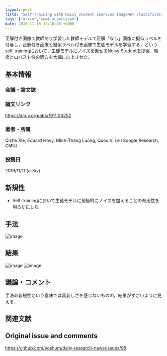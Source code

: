 ```yaml
---
layout: post
title: "Self-training with Noisy Student improves ImageNet classification"
tags: ["arxiv","semi-supervised"]
date: 2019-11-18 17:10:39 +0900
---
```


正解付き画像で教師あり学習した教師モデルで正解「なし」画像に擬似ラベルを付与し，正解付き画像と擬似ラベル付き画像で生徒モデルを学習する，というself-trainingにおいて，生徒モデルにノイズを乗せるNoisy Studentを提案．精度とロバスト性の両方を大幅に向上させた．

## 基本情報
### 会議・論文誌

### 論文リンク
https://arxiv.org/abs/1911.04252

### 著者・所属
Qizhe Xie, Eduard Hovy, Minh-Thang Luong, Quoc V. Le
(Google Research, CMU)

### 投稿日
2019/11/11 (arXiv)

## 新規性

- Self-trainingにおいて生徒モデルに積極的にノイズを加えることの有用性を明らかにした

## 手法
![image](https://user-images.githubusercontent.com/17794644/69034829-74ed5500-0a25-11ea-970e-2f8cff3471e7.png)

## 結果
![image](https://user-images.githubusercontent.com/17794644/69035031-f513ba80-0a25-11ea-9c80-43352dc7ee73.png)
![image](https://user-images.githubusercontent.com/17794644/69035064-0a88e480-0a26-11ea-8010-1bc7788eb0c2.png)

## 議論・コメント

手法の新規性という意味では真新しさを感じないものの，結果がすごいように見える．

## 関連文献


## Original issue and comments

https://github.com/yoshum/daily-research-news/issues/95
